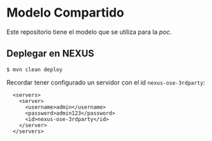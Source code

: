 # Modelo Compartido

Este repositorio tiene el modelo que se utiliza para la _poc_.

## Deplegar en NEXUS

```
$ mvn clean deploy
```

Recordar tener configurado un servidor con el id `nexus-ose-3rdparty`:

```
  <servers>
    <server>
      <username>admin</username>
      <password>admin123</password>
      <id>nexus-ose-3rdparty</id>
    </server>
  </servers>
```
